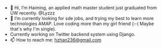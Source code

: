 - 👋 Hi, I’m Haiming, an applied math master student just graduated from UW recently. @Lyzzz
- 🌱 I’m currently looking for sde jobs, and trying my best to learn more technologies AMAP. Love coding more than my girl friend (:-( Maybe that's why I'm single).
- Currently working on Twitter backend system using Django.
- 📫 How to reach me: hzhan236@gmail.com

<!---
hzhan236/hzhan236 is a ✨ special ✨ repository because its `README.md` (this file) appears on your GitHub profile.
You can click the Preview link to take a look at your changes.
--->
